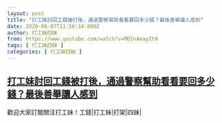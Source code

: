 ```yaml
---
layout: post
title: "打工妹討回工錢被打後，通過警察幫助看看要回多少錢？最後善舉讓人感到"
date: 2020-08-07T11:56:14.000Z
author: 打工妹四妹
from: https://www.youtube.com/watch?v=MDInAeayIt8
tags: [ 打工妹四妹 ]
categories: [ 打工妹四妹 ]
---
```

<!--1596801374000-->
[打工妹討回工錢被打後，通過警察幫助看看要回多少錢？最後善舉讓人感到](https://www.youtube.com/watch?v=MDInAeayIt8)
------

<div>
歡迎大家訂閱關注打工妹！工錢|打工妹|打架|四妹|
</div>
